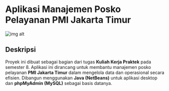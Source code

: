 # Aplikasi Manajemen Posko Pelayanan PMI Jakarta Timur

![img alt](https://github.com/neubrii/sistem-manajemen-posko-pelayanan-pmi/blob/1ec058f042a5164ac296d7f108eb8a26c2137512/screenshot.jpg)

## Deskripsi  
Proyek ini dibuat sebagai bagian dari tugas **Kuliah Kerja Praktek** pada semester 8. Aplikasi ini dirancang untuk membantu manajemen posko pelayanan **PMI Jakarta Timur** dalam mengelola data dan operasional secara efisien. Dibangun menggunakan **Java (NetBeans)** untuk aplikasi desktop dan **phpMyAdmin (MySQL)** sebagai basis datanya.
